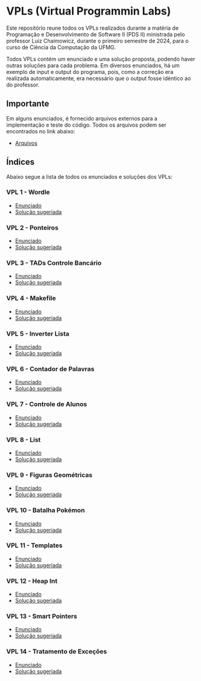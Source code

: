 
# VPLs (Virtual Programmin Labs)
Este repositório reune todos os VPLs realizados durante a matéria de Programação e Desenvolvimento de Software II (PDS II) ministrada pelo professor Luiz Chaimowicz, durante o primeiro semestre de 2024, para o curso de Ciência da Computação da UFMG. 

Todos VPLs contém um enunciado e uma solução proposta, podendo haver outras soluções para cada problema. Em diversos enunciados, há um exemplo de input e output do programa, pois, como a correção era realizada automaticamente, era necessário que o output fosse idéntico ao do professor.  

## Importante  

Em alguns enunciados, é fornecido arquivos externos para a implementação e teste do código. Todos os arquivos podem ser encontrados no link abaixo:
- [Arquivos](https://github.com/IgorHen0/VPLs-PDSII/tree/main/Arquivos)
  
## Índices  
Abaixo segue a lista de todos os enunciados e soluções dos VPLs:  

### VPL 1 - Wordle  
 - [Enunciado](https://github.com/IgorHen0/VPLs-PDSII/blob/main/Enunciados/enunciado_wordle.pdf)
 - [Solução sugeriada](https://github.com/IgorHen0/VPLs-PDSII/tree/main/Soluções/VPL%201)  

### VPL 2 - Ponteiros
 - [Enunciado](https://github.com/IgorHen0/VPLs-PDSII/blob/main/Enunciados/enunciado_ponteiros.pdf)
 - [Solução sugeriada](https://github.com/IgorHen0/VPLs-PDSII/tree/main/Soluções/VPL%202)  

### VPL 3 - TADs Controle Bancário
 - [Enunciado](https://github.com/IgorHen0/VPLs-PDSII/blob/main/Enunciados/enunciado_TAD_controle_bancario.pdf)
 - [Solução sugeriada](https://github.com/IgorHen0/VPLs-PDSII/tree/main/Soluções/VPL%203)  

### VPL 4 - Makefile
 - [Enunciado](https://github.com/IgorHen0/VPLs-PDSII/blob/main/Enunciados/enunciado_makefile.pdf)
 - [Solução sugeriada](https://github.com/IgorHen0/VPLs-PDSII/tree/main/Soluções/VPL%204)  

### VPL 5 - Inverter Lista
 - [Enunciado](https://github.com/IgorHen0/VPLs-PDSII/blob/main/Enunciados/enunciado_inverte_lista.pdf)
 - [Solução sugeriada](https://github.com/IgorHen0/VPLs-PDSII/tree/main/Soluções/VPL%205)  

### VPL 6 - Contador de Palavras
 - [Enunciado](https://github.com/IgorHen0/VPLs-PDSII/blob/main/Enunciados/enunciado_conta_palavras.pdf)
 - [Solução sugeriada](https://github.com/IgorHen0/VPLs-PDSII/tree/main/Soluções/VPL%206)  

### VPL 7 - Controle de Alunos
 - [Enunciado](https://github.com/IgorHen0/VPLs-PDSII/blob/main/Enunciados/enunciado_controle_alunos.pdf)
 - [Solução sugeriada](https://github.com/IgorHen0/VPLs-PDSII/tree/main/Soluções/VPL%207)  
 
### VPL 8 - List
 - [Enunciado](https://github.com/IgorHen0/VPLs-PDSII/blob/main/Enunciados/enunciado_lista.pdf)
 - [Solução sugeriada](https://github.com/IgorHen0/VPLs-PDSII/tree/main/Soluções/VPL%208)  
 
### VPL 9 - Figuras Geométricas
 - [Enunciado](https://github.com/IgorHen0/VPLs-PDSII/blob/main/Enunciados/enunciado_figuras_geometricas.pdf)
 - [Solução sugeriada](https://github.com/IgorHen0/VPLs-PDSII/tree/main/Soluções/VPL%209)  
 
### VPL 10 - Batalha Pokémon
 - [Enunciado](https://github.com/IgorHen0/VPLs-PDSII/blob/main/Enunciados/enunciado_batalha_pokemon.pdf)
 - [Solução sugeriada](https://github.com/IgorHen0/VPLs-PDSII/tree/main/Soluções/VPL%2010)  
 
### VPL 11 - Templates
 - [Enunciado](https://github.com/IgorHen0/VPLs-PDSII/blob/main/Enunciados/enunciado_templates.pdf)
 - [Solução sugeriada](https://github.com/IgorHen0/VPLs-PDSII/tree/main/Soluções/VPL%2011)  
 
### VPL 12 - Heap Int
 - [Enunciado](https://github.com/IgorHen0/VPLs-PDSII/blob/main/Enunciados/enunciado_heap_int.pdf)
 - [Solução sugeriada](https://github.com/IgorHen0/VPLs-PDSII/tree/main/Soluções/VPL%2012)  
 
### VPL 13 - Smart Pointers
 - [Enunciado](https://github.com/IgorHen0/VPLs-PDSII/blob/main/Enunciados/enunciado_heap_int.pdf)
 - [Solução sugeriada](https://github.com/IgorHen0/VPLs-PDSII/tree/main/Soluções/VPL%2013)  
 
### VPL 14 - Tratamento de Exceções 
 - [Enunciado](https://github.com/IgorHen0/VPLs-PDSII/blob/main/Enunciados/enunciado_heap_int.pdf)
 - [Solução sugeriada](https://github.com/IgorHen0/VPLs-PDSII/tree/main/Soluções/VPL%2014)  
 